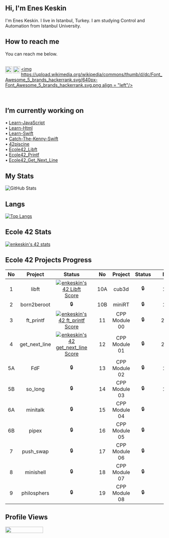 ## Hi, I'm Enes Keskin
I'm Enes Keskin. I live in Istanbul, Turkey. I am studying Control and Automation from Istanbul University.
</br>
## How to reach me
You can reach me below.
<br/>
<br/>

[<img width="22" src="https://upload.wikimedia.org/wikipedia/commons/thumb/e/e9/Linkedin_icon.svg/2048px-Linkedin_icon.svg.png" align="left" />][linkedin]
[<img width="22" src="https://upload.wikimedia.org/wikipedia/commons/thumb/e/e7/Instagram_logo_2016.svg/2048px-Instagram_logo_2016.svg.png" align="left" />][instagram]
[<img https://upload.wikimedia.org/wikipedia/commons/thumb/d/dc/Font_Awesome_5_brands_hackerrank.svg/640px-Font_Awesome_5_brands_hackerrank.svg.png align = "left"/>][HackerRank]

[linkedin]:https://www.linkedin.com/in/enes-keskin-314094243/
[instagram]:https://www.instagram.com/enes.keskin55/
[HackerRank]:https://www.hackerrank.com/keskinenes8

<br/>

## I’m currently working on <br>
• [Learn-JavaScript](https://github.com/Keskinenes/Learn-JavaScript.git)<br>
• [Learn-Html](https://github.com/Keskinenes/Learn-Html) <br>
• [Learn-Swift](https://github.com/Keskinenes/Learn-Swift) <br>
• [Catch-The-Kenny-Swift](https://github.com/Keskinenes/Catch-The-Kenny-Swift) <br>
• [42piscine](https://github.com/Keskinenes/42piscine) <br>
• [Ecole42_Libft](https://github.com/Keskinenes/Ecole42_Libft) <br>
• [Ecole42_Printf](https://github.com/Keskinenes/Ecole42_Printf) <br>
• [Ecole42_Get_Next_Line](https://github.com/Keskinenes/Ecole42_Get_Next_Line) <br>



## My Stats
![GitHub Stats](https://github-readme-stats.vercel.app/api?username=Keskinenes&theme=radical)


## Langs
[![Top Langs](https://github-readme-stats.vercel.app/api/top-langs/?username=keskinenes&langs_count=8&layout=compact&theme=radical)](https://github.com/keskinenes)

## Ecole 42 Stats

[![enkeskin's 42 stats](https://badge42.vercel.app/api/v2/cl6pcsf9600110hmbfqw7rtw1/stats?cursusId=21&coalitionId=229)](https://github.com/JaeSeoKim/badge42)

## Ecole 42 Projects Progress
| No | Project | Status  |  | No  | Project | Status |  | No | Project     | Status |
| :---:  | :---:   | :---:  | :---:  | :---:  | :---:    | :---:    | :---:  | :---:  | :---:  | :---:   |
| 1  | libft   | [![enkeskin's 42 Libft Score](https://badge42.vercel.app/api/v2/cl6pcsf9600110hmbfqw7rtw1/project/2655639)](https://github.com/JaeSeoKim/badge42) |  | 10A | cub3d   | 🔒   |  | 20 | NetPractice | 🔒   |
| 2  | born2beroot   | 🔒 |  | 10B | miniRT   | 🔒   |  | 21 | ft_containers | 🔒   |
| 3  | ft_printf   | [![enkeskin's 42 ft_printf Score](https://badge42.vercel.app/api/v2/cl6pcsf9600110hmbfqw7rtw1/project/2671092)](https://github.com/JaeSeoKim/badge42) |  | 11 | CPP Module 00   | 🔒   |  | 22A | ft_irc | 🔒   |
| 4  | get_next_line   | [![enkeskin's 42 get_next_line Score](https://badge42.vercel.app/api/v2/cl6pcsf9600110hmbfqw7rtw1/project/2702003)](https://github.com/JaeSeoKim/badge42) |  | 12 | CPP Module 01   | 🔒   |  | 22B | webserv | 🔒   |
| 5A  | FdF   | 🔒 |  | 13 | CPP Module 02   | 🔒   |  | 23 | inception | 🔒   |
| 5B  | so_long   | 🔒 |  | 14 | CPP Module 03   | 🔒   |  | 24 | ft_transcendence | 🔒   |
| 6A  | minitalk   | 🔒 |  | 15 | CPP Module 04   | 🔒   |  | A | Exam Rank 02 |  🔒  |
| 6B  | pipex   | 🔒 |  | 16 | CPP Module 05   | 🔒   |  | B | Exam Rank 03 | 🔒  |
| 7  | push_swap   | 🔒 |  | 17 | CPP Module 06   | 🔒   |  | C | Exam Rank 04 |  🔒  |
| 8  | minishell   | 🔒 |  | 18 | CPP Module 07   | 🔒   |  | D | Exam Rank 05 |  🔒  |
| 9  | philosphers   | 🔒 |  | 19 | CPP Module 08   | 🔒   |  | E | Exam Rank 06 |  🔒  |
## Profile Views
<p>
  <img width="120" height="20" src="https://komarev.com/ghpvc/?username=keskinenes&color=blue">
</p>
